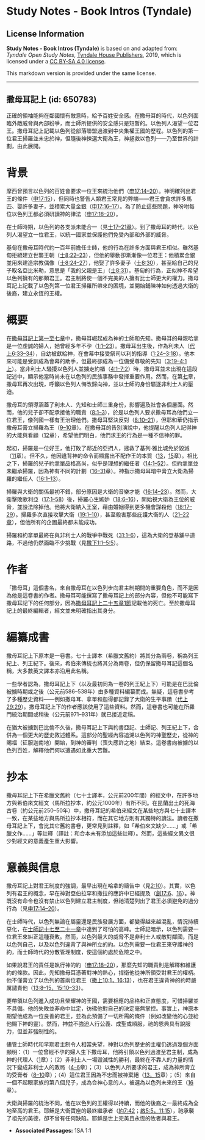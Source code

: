 # Study Notes - Book Intros (Tyndale)

## License Information

**Study Notes - Book Intros (Tyndale)** is based on and adapted from: _Tyndale Open Study Notes_, [Tyndale House Publishers](https://tyndaleopenresources.com/), 2019, which is licensed under a [CC BY-SA 4.0 license](https://creativecommons.org/licenses/by-sa/4.0/legalcode.en).

This markdown version is provided under the same license.



--------------------------------

## 撒母耳記上 (id: 650783)

正確的領袖能夠在鄰國懷有敵意時，給予百姓安全感。在撒母耳的時代，以色列面臨外敵威脅與內部紛爭，而士師所提供的安全感只是短暫的。以色列人渴望一位君王。撒母耳記上記載以色列從部落聯盟過渡到中央集權王國的歷程。以色列的第一位君王掃羅並未忠於神，但隨後神揀選大衛為王，神拯救以色列——乃至世界的計劃，由此展開。

背景
==

摩西曾預言以色列的百姓會要求一位王來統治他們（[申17:14–20](https://ref.ly/Deut17:14-Deut17:20)）。神明確列出君王的條件（[申17:15](https://ref.ly/Deut17:15)），但同時也警告人類君王常見的弊端——君王會貪求許多馬匹、娶許多妻子，並積累大量金銀（[申17:16–17](https://ref.ly/Deut17:16-Deut17:17)）。為了防止這些問題，神吩咐每位以色列王都必須研讀神的律法（[申17:18–20](https://ref.ly/Deut17:18-Deut17:20)）。

在士師時期，以色列的各支派未能合一（見[士17–21章](https://ref.ly/Judg17:1-Judg21:25)）。到了撒母耳的時代，以色列人渴望立一位君王，以統一國家並保護他們免受內部和外部的威脅。

基甸在撒母耳時代約一百年前擔任士師，他的行為在許多方面與君王相似。雖然基甸拒絕建立世襲王朝（[士8:22–23](https://ref.ly/Judg8:22-Judg8:23)），但他的舉動卻漸漸像一位君王：他積累金銀並用來建造宗教偶像（[士8:24–27](https://ref.ly/Judg8:24-Judg8:27)），他娶了許多妻子（[士8:30](https://ref.ly/Judg8:30)），甚至給自己的兒子取名亞比米勒，意思是「我的父親是王」（[士8:31](https://ref.ly/Judg8:31)）。基甸的行為，正似神不希望以色列擁有的那類君王。君主制將使一個不完美的人擁有比士師更大的權力。撒母耳記上記載了以色列第一位君王掃羅所帶來的困境，並開始鋪陳神如何透過大衛的後裔，建立永恆的王權。

概要
==

在[撒母耳記上第一至七章](https://ref.ly/1Sam1:1-1Sam7:17)中，撒母耳崛起成為神的士師和先知。撒母耳的母親哈拿是一位虔誠的婦人，她曾經多年不孕（[1:1–23](https://ref.ly/1Sam1:1-1Sam1:23)）。撒母耳出生後，作為利未人（[代上6:33–34](https://ref.ly/1Chr6:33-1Chr6:34)），自幼被獻給神，在會幕中接受祭司以利的指導（[1:24–3:18](https://ref.ly/1Sam1:24-1Sam3:18)）。他本來可能是受訓成為會幕的助手，但最終卻成為一位備受尊敬的先知（[3:19–4:1上](https://ref.ly/1Sam3:19-1Sam4:1)）。當非利士人騷擾以色列人並擄走約櫃（[4:1–7:2](https://ref.ly/1Sam4:1-1Sam7:2)）時，撒母耳並未出現在這段記述中，顯示他當時尚未在以色列的民族事務中發揮重要作用。然而，在第[七](https://ref.ly/1Sam7:1-1Sam7:17)章，撒母耳再次出現，呼籲以色列人悔改歸向神，並以士師的身份驅逐非利士人的壓迫。

撒母耳的領導涵蓋了利未人、先知和士師三重身份，影響遍及社會各個層面。然而，他的兒子卻不配承接他的職責（[8:1–3](https://ref.ly/1Sam8:1-1Sam8:3)），於是以色列人要求撒母耳為他們立一位君王，像列國一樣有王治理他們。撒母耳堅決反對（[8:10–21](https://ref.ly/1Sam8:10-1Sam8:21)），但耶和華仍指示撒母耳膏立掃羅為王（[9–10](https://ref.ly/1Sam9:1-1Sam10:27)章）。在撒母耳的告別演說中，他提醒以色列人記得神的大能與看顧（[12](https://ref.ly/1Sam12:1-1Sam12:25)章），希望他們明白，他們求王的行為是一種不信神的罪。

起初，掃羅是一位好王，他打敗了鄰近的亞捫人，拯救了基列·雅比城免於毀滅（[11](https://ref.ly/1Sam11:1-1Sam11:15)章）。但不久，他因違背神的命令而顯露出不配作王的本質（[13](https://ref.ly/1Sam13:1-1Sam13:23)，[15](https://ref.ly/1Sam15:1-1Sam15:35)章）。相比之下，掃羅的兒子約拿單品格高尚，似乎是理想的繼任者（[14:1–52](https://ref.ly/1Sam14:1-1Sam14:52)）。但約拿單並未繼承掃羅，因為神有不同的計劃（[16–31](https://ref.ly/1Sam16:1-1Sam31:13)章）。神指示撒母耳暗中膏立大衛為掃羅的繼任人（[16:1–13](https://ref.ly/1Sam16:1-1Sam16:13)）。

掃羅與大衛的關係最初不錯，部分原因是大衛的音樂才能（[16:14–23](https://ref.ly/1Sam16:14-1Sam16:23)）。然而，大衛擊敗歌利亞（[17:1–58](https://ref.ly/1Sam17:1-1Sam17:58)）後，掃羅心生嫉妒（[18:6–16](https://ref.ly/1Sam18:6-1Sam18:16)），開始視大衛為王位的威脅，並設法除掉他。他將大衛納入王室，藉由婚姻得到更多機會謀殺他（[18:17–29](https://ref.ly/1Sam18:17-1Sam18:29)）。掃羅多次直接攻擊大衛（[19:1–10](https://ref.ly/1Sam19:1-1Sam19:10)），甚至殺害那些庇護大衛的人（[21–22章](https://ref.ly/1Sam21:1-1Sam22:23)），但他所有的企圖最終都未能成功。

掃羅和約拿單最終在與非利士人的戰爭中戰死（[31:1–6](https://ref.ly/1Sam31:1-1Sam31:6)），這為大衛的登基鋪平道路，不過他仍然面臨不少挑戰（見[撒下1:1–5:5](https://ref.ly/2Sam1:1-2Sam5:5)）。

作者
==

「撒母耳」這個書名，來自撒母耳在以色列步向君主制期間的重要角色，而不是因為他是這卷書的作者。撒母耳可能撰寫了撒母耳記上的部分內容，但他不可能寫下撒母耳記下的任何部分，因為[撒母耳記上二十五章1節](https://ref.ly/1Sam25:1)記載他的死亡。至於撒母耳記上的最終編輯者，經文並未明確指出其身分。

編纂成書
====

撒母耳記上下原本是一卷書。七十士譯本（希臘文舊約）將其分為兩卷，稱為列王紀上、列王紀下。後來，希伯來傳統也將其分為兩卷，但仍保留撒母耳記這個名稱，大多數英文譯本亦沿用此名稱。

一些學者認為，撒母耳記上下（以及最初同為一卷的列王紀上下）可能是在巴比倫被擄時期或之後（公元前586–538年）由多種資料編纂而成。無疑，這卷書參考了多種歷史資料——例如撒母耳、拿單和迦得都記錄了大衛的生平事蹟（[代上29:29](https://ref.ly/1Chr29:29)）。撒母耳記上下的作者應該使用了這些資料。然而，這卷書也可能在所羅門統治期間或稍後（公元前971–931年）就已接近定稿。

在猶大被擄到巴比倫不久後，撒母耳記上下與約書亞記、士師記、列王紀上下，合併為一個更大的歷史敘述體系。這部分的聖經內容追溯以色列的神聖歷史，從神的賜福（征服迦南地）開始，到神的審判（喪失應許之地）結束。這卷書向被擄的以色列百姓，解釋他們何以遭遇如此重大苦難。

抄本
==

撒母耳記上下在希臘文舊約（七十士譯本，公元前200年間）的經文中，在許多地方與希伯來文經文（馬所拉抄本，約公元1000年）有所不同。在昆蘭出土的死海古卷（約公元前250–50年）中，撒母耳記的希伯來經文在某些地方與七十士譯本一致，在某些地方與馬所拉抄本相符，而在其它地方則有其獨特的讀法。讀者在撒母耳記上下，會比其它舊約書卷，更常見到註釋，如「希伯來文缺少……」或「希臘文作……」等註釋（譯註：和合本未有添加這些註釋）。然而，這些經文異文很少對經文的意義產生重大影響。

意義與信息
=====

撒母耳記上對君王制度的強調，最早出現在哈拿的禱告中（見[2:10](https://ref.ly/1Sam2:10)）。其實，以色列有君王的概念，早在神對亞伯拉罕和撒拉的應許中已經提及（[創17:6](https://ref.ly/Gen17:6)、[16](https://ref.ly/Gen17:16)）。神既沒有命令也沒有禁止以色列建立君主制度，但祂清楚列出了君王必須避免的過分行為（見[申17:14–20](https://ref.ly/Deut17:14-Deut17:20)）。

在士師時代，以色列無論在屬靈還是民族發展方面，都變得越來越混亂，情況持續惡化，在[士師記十七至二十一章](https://ref.ly/Judg17:1-Judg21:25)中達到了可怕的高峰。士師記暗示，以色列需要一位君王來糾正這種衰敗。然而，以色列最大的威脅不是非利士人或敵對鄰國，而是以色列自己，以及以色列違背了與神所立的約。以色列需要一位君王來守護神的約，而士師時代的分散管理制度，使這個約處於危險之中。

如果說君王的責任是執行神的約（[申17:18–20](https://ref.ly/Deut17:18-Deut17:20)），那麼先知的職責則是解釋和維護約的條款。因此，先知撒母耳憑著對神的熱心，捍衛他從神所領受對君王的權柄。他不僅膏立了以色列的首兩位君王（[撒上10:1，](https://ref.ly/1Sam10:1)[16:13](https://ref.ly/1Sam16:13)），也在君王違背神的約時嚴厲譴責他（[13:8–15，](https://ref.ly/1Sam13:8-1Sam13:15)[15:10–33](https://ref.ly/1Sam15:10-1Sam15:33)）。

要帶領以色列進入成功且榮耀神的王國，需要相應的品格和正直態度，可惜掃羅並不具備。他的失敗並非命中註定，彷彿他對自己的決定毫無掌控。事實上，神原本期望他成為一位良善的君王，並為此預備了一切所需的條件（例如改變他的心並給他賜下神的靈）。然而，神並不強迫人行公義、成聖或順服，祂的恩典具有說服力，但並非強制性的。

儘管士師時代和早期君主制令人相當失望，神對以色列歷史的主權仍透過幾個方面顯明：（1）一位曾經不孕的婦人生下撒母耳，他將引領以色列過渡至君主制，成為神的代理人（[1](https://ref.ly/1Sam1:1-1Sam1:28)章）；（2）非利士人一場毀滅性的勝利，最終在不靠人的力量的情況下變成非利士人的敗局（[4–6](https://ref.ly/1Sam4:1-1Sam6:21)章）；（3）以色列人所要求的君王，成為神所膏立的受膏者（[8–10](https://ref.ly/1Sam8:1-1Sam10:27)章）；（4）這位君王因為不忠而被神棄絕（[13，](https://ref.ly/1Sam13:1-1Sam13:23)[15](https://ref.ly/1Sam15:1-1Sam15:35)章）；（5）來自一個不起眼家族的第八個兒子，成為合神心意的人，被選為以色列未來的王（[16](https://ref.ly/1Sam16:1-1Sam16:23)章）。

大衛與掃羅的統治不同，他在以色列的王權得以持續，而他的後裔之一最終成為全地至高的君王。耶穌是大衛寶座的最終繼承者（[約7:42](https://ref.ly/John7:42)；[啟5:5，](https://ref.ly/Rev5:5)[11:15](https://ref.ly/Rev11:15)），祂承襲了祖先的美德，卻不曾有任何缺陷。耶穌是世上完美且永恆的牧者與君王。

* **Associated Passages:** 1SA 1:1

